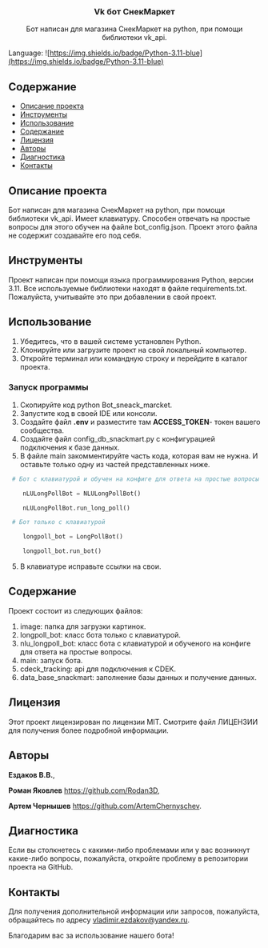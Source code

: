<br/>
  <h3 align="center">Vk бот СнекМаркет</h3>

  <p align="center">
    Бот написан для магазина СнекМаркет на python, при помощи библиотеки vk_api. 
  </p>
</p>

Language: ![https://img.shields.io/badge/Python-3.11-blue](https://img.shields.io/badge/Python-3.11-blue)

## Содержание

* [Описание проекта](#Описание_проекта)
* [Инструменты](#Инструменты)
* [Использование](#Использование)
* [Содержание](#Содержание)
* [Лицензия](#Лицензия)
* [Авторы](#авторы)
* [Диагностика](#Диагностика)
* [Контакты](#Контакты)
  
## Описание проекта

 Бот написан для магазина СнекМаркет на python, при помощи библиотеки vk_api. Имеет клавиатуру. Способен отвечать на простые вопросы для этого обучен на файле bot_config.json. Проект этого файла не содержит создавайте его под себя.

## Инструменты

Проект написан при помощи языка программирования Python, версии 3.11.
Все используемые библиотеки находят в файле requirements.txt.
Пожалуйста, учитывайте это при добавлении в свой проект.

## Использование
1. Убедитесь, что в вашей системе установлен Python.
2. Клонируйте или загрузите проект на свой локальный компьютер.
3. Откройте терминал или командную строку и перейдите в каталог проекта.
### Запуск программы
1. Скопируйте код python Bot_sneack_marcket.
2. Запустите код в своей IDE или консоли.
3. Создайте файл **.env**  и разместите там **ACCESS_TOKEN**- 
	токен вашего сообщества.
4. Создайте файл config_db_snackmart.py с конфигурацией подключения
   к базе данных.
1. В файле main закомментируйте часть кода, которая вам не нужна.
	И оставьте только одну из частей представленных ниже.
```Python
 # Бот с клавиатурой и обучен на конфиге для ответа на простые вопросы

    nLULongPollBot = NLULongPollBot()

    nLULongPollBot.run_long_poll()
```
```Python
 # Бот только с клавиатурой

    longpoll_bot = LongPollBot()

    longpoll_bot.run_bot()
```
5. В клавиатуре исправьте ссылки на свои.
## Содержание

Проект состоит из следующих файлов:
1. image: папка для загрузки картинок.
2. longpoll_bot: класс бота только с клавиатурой.
3. nlu_longpoll_bot: класс бота с клавиатурой и обученого на конфиге для ответа на простые вопросы.
4. main: запуск бота.
5. cdeck_tracking: api для подключения к CDEK.
6. data_base_snackmart: заполнение базы данных и получение данных.

## Лицензия

Этот проект лицензирован по лицензии MIT. Смотрите файл ЛИЦЕНЗИИ для получения более подробной информации.

## Авторы

**Ездаков В.В.**,

**Роман Яковлев** https://github.com/Rodan3D,

**Артем Чернышев** https://github.com/ArtemChernyschev.

## Диагностика
Если вы столкнетесь с какими-либо проблемами или у вас возникнут какие-либо вопросы, пожалуйста, откройте проблему в репозитории проекта на GitHub.

## Контакты
Для получения дополнительной информации или запросов, пожалуйста, обращайтесь по адресу vladimir.ezdakov@yandex.ru.

Благодарим вас за использование нашего бота!
